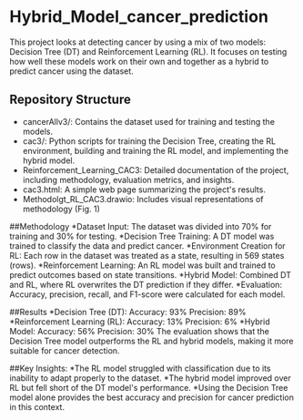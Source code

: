 # Hybrid_Model_cancer_prediction

This project looks at detecting cancer by using a mix of two models: Decision Tree (DT) and Reinforcement Learning (RL). It focuses on testing how well these models work on their own and together as a hybrid to predict cancer using the dataset.

## Repository Structure
* cancerAllv3/: Contains the dataset used for training and testing the models.
* cac3/: Python scripts for training the Decision Tree, creating the RL environment, building and training the RL model, and implementing the hybrid model.
* Reinforcement_Learning_CAC3: Detailed documentation of the project, including methodology, evaluation metrics, and insights.
* cac3.html: A simple web page summarizing the project's results.
* Methodolgt_RL_CAC3.drawio: Includes visual representations of methodology (Fig. 1)

##Methodology
*Dataset Input: The dataset was divided into 70% for training and 30% for testing.
*Decision Tree Training: A DT model was trained to classify the data and predict cancer.
*Environment Creation for RL: Each row in the dataset was treated as a state, resulting in 569 states (rows).
*Reinforcement Learning: An RL model was built and trained to predict outcomes based on state transitions.
*Hybrid Model: Combined DT and RL, where RL overwrites the DT prediction if they differ.
*Evaluation: Accuracy, precision, recall, and F1-score were calculated for each model.

##Results
*Decision Tree (DT):
Accuracy: 93%
Precision: 89%
*Reinforcement Learning (RL):
Accuracy: 13%
Precision: 6%
*Hybrid Model:
Accuracy: 56%
Precision: 30%
The evaluation shows that the Decision Tree model outperforms the RL and hybrid models, making it more suitable for cancer detection.

##Key Insights:
*The RL model struggled with classification due to its inability to adapt properly to the dataset.
*The hybrid model improved over RL but fell short of the DT model's performance.
*Using the Decision Tree model alone provides the best accuracy and precision for cancer prediction in this context.
